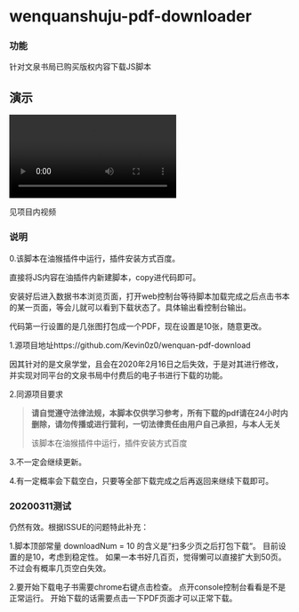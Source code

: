 # wenquanshuju-pdf-downloader
### 功能

针对文泉书局已购买版权内容下载JS脚本



## 演示

<video id="video" controls="" preload="none" poster=""> <source id="mov" src="https://github.com/WorkerAmo/wenquanshuju-pdf-downloader/blob/master/demo.MOV" type="video/mov"> </video>

见项目内视频

### 说明

0.该脚本在油猴插件中运行，插件安装方式百度。

直接将JS内容在油插件内新建脚本，copy进代码即可。

安装好后进入数据书本浏览页面，打开web控制台等待脚本加载完成之后点击书本的某一页面，等会儿就可以看到下载状态了。具体输出看控制台输出。

代码第一行设置的是几张图打包成一个PDF，现在设置是10张，随意更改。



1.源项目地址https://github.com/Kevin0z0/wenquan-pdf-download 

因其针对的是文泉学堂，且会在2020年2月16日之后失效，于是对其进行修改，并实现对同平台的文泉书局中付费后的电子书进行下载的功能。



2.同源项目要求

> **请自觉遵守法律法规，本脚本仅供学习参考，所有下载的pdf请在24小时内删除，请勿传播或进行营利，一切法律责任由用户自己承担，与本人无关**
>
> 该脚本在油猴插件中运行，插件安装方式百度



3.不一定会继续更新。



4.有一定概率会下载空白，只要等全部下载完成之后再返回来继续下载即可。

### 20200311测试
仍然有效。根据ISSUE的问题特此补充：

1.脚本顶部常量 downloadNum = 10 的含义是”扫多少页之后打包下载“。
目前设置的是10，考虑到稳定性。
如果一本书好几百页，觉得懒可以直接扩大到50页。不过会有概率几页空白失效。

2.要开始下载电子书需要chrome右键点击检查。
点开console控制台看看是不是正常运行。
开始下载的话需要点击一下PDF页面才可以正常下载。
